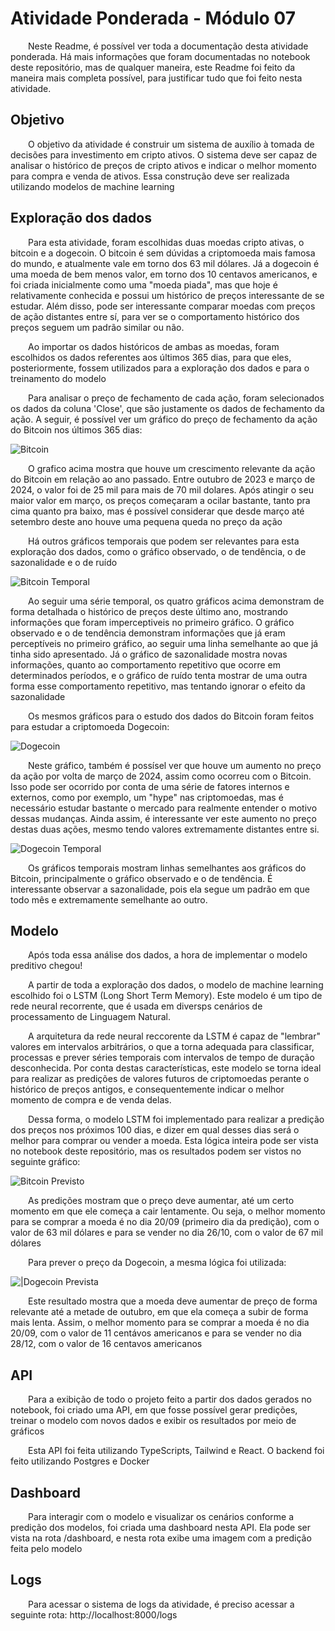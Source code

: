 # Atividade Ponderada - Módulo 07

&emsp;&emsp;Neste Readme, é possível ver toda a documentação desta atividade ponderada. Há mais informações que foram documentadas no notebook deste repositório, mas de qualquer maneira, este Readme foi feito da maneira mais completa possível, para justificar tudo que foi feito nesta atividade.

## Objetivo

&emsp;&emsp;O objetivo da atividade é construir um sistema de auxílio à tomada de decisões para investimento em cripto ativos. O sistema deve ser capaz de analisar o histórico de preços de cripto ativos e indicar o melhor momento para compra e venda de ativos. Essa construção deve ser realizada utilizando modelos de machine learning

## Exploração dos dados

&emsp;&emsp;Para esta atividade, foram escolhidas duas moedas cripto ativas, o bitcoin e a dogecoin. O bitcoin é sem dúvidas a criptomoeda mais famosa do mundo, e atualmente vale em torno dos 63 mil dólares. Já a dogecoin é uma moeda de bem menos valor, em torno dos 10 centavos americanos, e foi criada inicialmente como uma "moeda piada", mas que hoje é relativamente conhecida e possui um histórico de preços interessante de se estudar. Além disso, pode ser interessante comparar moedas com preços de ação distantes entre sí, para ver se o comportamento histórico dos preços seguem um padrão similar ou não.

&emsp;&emsp;Ao importar os dados históricos de ambas as moedas, foram escolhidos os dados referentes aos últimos 365 dias, para que eles, posteriormente, fossem utilizados para a exploração dos dados e para o treinamento do modelo

&emsp;&emsp;Para analisar o preço de fechamento de cada ação, foram selecionados os dados da coluna 'Close', que são justamente os dados de fechamento da ação. A seguir, é possível ver um gráfico do preço de fechamento da ação do Bitcoin nos últimos 365 dias:

![Bitcoin](img/bitcoin.png)

&emsp;&emsp;O grafico acima mostra que houve um crescimento relevante da ação do Bitcoin em relação ao ano passado. Entre outubro de 2023 e março de 2024, o valor foi de 25 mil para mais de 70 mil dolares. Após atingir o seu maior valor em março, os preços começaram a ocilar bastante, tanto pra cima quanto pra baixo, mas é possível considerar que desde março até setembro deste ano houve uma pequena queda no preço da ação

&emsp;&emsp;Há outros gráficos temporais que podem ser relevantes para esta exploração dos dados, como o gráfico observado, o de tendência, o de sazonalidade e o de ruído

![Bitcoin Temporal](img/bitcoinTemporal.png)

&emsp;&emsp;Ao seguir uma série temporal, os quatro gráficos acima demonstram de forma detalhada o histórico de preços deste último ano, mostrando informações que foram imperceptiveis no primeiro gráfico. O gráfico observado e o de tendência demonstram informações que já eram perceptíveis no primeiro gráfico, ao seguir uma linha semelhante ao que já tinha sido apresentado. Já o gráfico de sazonalidade mostra novas informações, quanto ao comportamento repetitivo que ocorre em determinados períodos, e o gráfico de ruído tenta mostrar de uma outra forma esse comportamento repetitivo, mas tentando ignorar o efeito da sazonalidade

&emsp;&emsp;Os mesmos gráficos para o estudo dos dados do Bitcoin foram feitos para estudar a criptomoeda Dogecoin:

![Dogecoin](img/dogecoin.png)

&emsp;&emsp;Neste gráfico, também é possísel ver que houve um aumento no preço da ação por volta de março de 2024, assim como ocorreu com o Bitcoin. Isso pode ser ocorrido por conta de uma série de fatores internos e externos, como por exemplo, um "hype" nas criptomoedas, mas é necessário estudar bastante o mercado para realmente entender o motivo dessas mudanças. Ainda assim, é interessante ver este aumento no preço destas duas ações, mesmo tendo valores extremamente distantes entre si.

![Dogecoin Temporal](img/dogecoinTemporal.png)

&emsp;&emsp;Os gráficos temporais mostram linhas semelhantes aos gráficos do Bitcoin, principalmente o gráfico observado e o de tendência. É interessante observar a sazonalidade, pois ela segue um padrão em que todo mês e extremamente semelhante ao outro.

## Modelo

&emsp;&emsp;Após toda essa análise dos dados, a hora de implementar o modelo preditivo chegou! 

&emsp;&emsp;A partir de toda a exploração dos dados, o modelo de machine learning escolhido foi o LSTM (Long Short Term Memory). Este modelo é um tipo de rede neural recorrente, que é usada em diversps cenários de processamento de Linguagem Natural.

&emsp;&emsp;A arquitetura da rede neural reccorente da LSTM é capaz de "lembrar" valores em intervalos arbitrários, o que a torna adequada para classificar, processas e prever séries temporais com intervalos de tempo de duração desconhecida. Por conta destas características, este modelo se torna ideal para realizar as predições de valores futuros de criptomoedas perante o histórico de preços antigos, e consequentemente indicar o melhor momento de compra e de venda delas.

&emsp;&emsp;Dessa forma, o modelo LSTM foi implementado para realizar a predição dos preços nos próximos 100 dias, e dizer em qual desses dias será o melhor para comprar ou vender a moeda. Esta lógica inteira pode ser vista no notebook deste repositório, mas os resultados podem ser vistos no seguinte gráfico:

![Bitcoin Previsto](img/bitcoinPredict.png)

&emsp;&emsp;As predições mostram que o preço deve aumentar, até um certo momento em que ele começa a cair lentamente. Ou seja, o melhor momento para se comprar a moeda é no dia 20/09 (primeiro dia da predição), com o valor de 63 mil dólares e para se vender no dia 26/10, com o valor de 67 mil dólares

&emsp;&emsp;Para prever o preço da Dogecoin, a mesma lógica foi utilizada:

![|Dogecoin Prevista](img/dogecoinPredict.png)

&emsp;&emsp;Este resultado mostra que a moeda deve aumentar de preço de forma relevante até a metade de outubro, em que ela começa a subir de forma mais lenta. Assim, o melhor momento para se comprar a moeda é no dia 20/09, com o valor de 11 centávos americanos e para se vender no dia 28/12, com o valor de 16 centavos americanos

## API

&emsp;&emsp;Para a exibição de todo o projeto feito a partir dos dados gerados no notebook, foi criado uma API, em que fosse possível gerar predições, treinar o modelo com novos dados e exibir os resultados por meio de gráficos

&emsp;&emsp;Esta API foi feita utilizando TypeScripts, Tailwind e React. O backend foi feito utilizando Postgres e Docker

## Dashboard

&emsp;&emsp;Para interagir com o modelo e visualizar os cenários conforme a predição dos modelos, foi criada uma dashboard nesta API. Ela pode ser vista na rota /dashboard, e nesta rota exibe uma imagem com a predição feita pelo modelo

## Logs

&emsp;&emsp;Para acessar o sistema de logs da atividade, é preciso acessar a seguinte rota: http://localhost:8000/logs